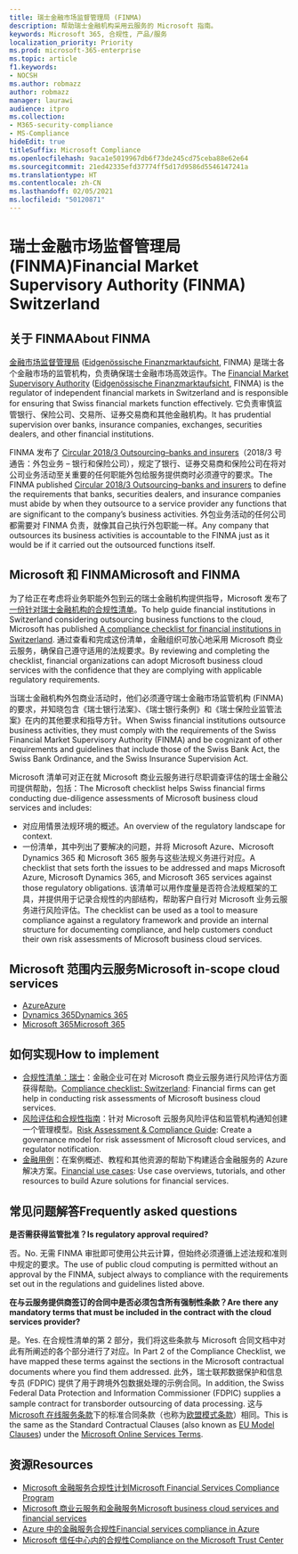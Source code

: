 ```yaml
---
title: 瑞士金融市场监督管理局 (FINMA)
description: 帮助瑞士金融机构采用云服务的 Microsoft 指南。
keywords: Microsoft 365, 合规性, 产品/服务
localization_priority: Priority
ms.prod: microsoft-365-enterprise
ms.topic: article
f1.keywords:
- NOCSH
ms.author: robmazz
author: robmazz
manager: laurawi
audience: itpro
ms.collection:
- M365-security-compliance
- MS-Compliance
hideEdit: true
titleSuffix: Microsoft Compliance
ms.openlocfilehash: 9aca1e5019967db6f73de245cd75ceba88e62e64
ms.sourcegitcommit: 21ed42335efd37774ff5d17d9586d5546147241a
ms.translationtype: HT
ms.contentlocale: zh-CN
ms.lasthandoff: 02/05/2021
ms.locfileid: "50120871"
---
```

# <a name="financial-market-supervisory-authority-finma-switzerland"></a><span data-ttu-id="0fad8-104">瑞士金融市场监督管理局 (FINMA)</span><span class="sxs-lookup"><span data-stu-id="0fad8-104">Financial Market Supervisory Authority (FINMA) Switzerland</span></span>

## <a name="about-finma"></a><span data-ttu-id="0fad8-105">关于 FINMA</span><span class="sxs-lookup"><span data-stu-id="0fad8-105">About FINMA</span></span>

<span data-ttu-id="0fad8-106">[金融市场监督管理局](https://www.finma.ch/en) ([Eidgenössische Finanzmarktaufsicht](https://www.finma.ch/de/), FINMA) 是瑞士各个金融市场的监管机构，负责确保瑞士金融市场高效运作。</span><span class="sxs-lookup"><span data-stu-id="0fad8-106">The [Financial Market Supervisory Authority](https://www.finma.ch/en) ([Eidgenössische Finanzmarktaufsicht](https://www.finma.ch/de/), FINMA) is the regulator of independent financial markets in Switzerland and is responsible for ensuring that Swiss financial markets function effectively.</span></span> <span data-ttu-id="0fad8-107">它负责审慎监管银行、保险公司、交易所、证券交易商和其他金融机构。</span><span class="sxs-lookup"><span data-stu-id="0fad8-107">It has prudential supervision over banks, insurance companies, exchanges, securities dealers, and other financial institutions.</span></span>

<span data-ttu-id="0fad8-108">FINMA 发布了 [Circular 2018/3 Outsourcing–banks and insurers](https://www.finma.ch/en/~/media/finma/dokumente/rundschreiben-archiv/2018/rs-18-03/finma-rs-2018-03---20170921.pdf?la=en)（2018/3 号通告：外包业务 – 银行和保险公司），规定了银行、证券交易商和保险公司在将对公司业务活动至关重要的任何职能外包给服务提供商时必须遵守的要求。</span><span class="sxs-lookup"><span data-stu-id="0fad8-108">The FINMA published [Circular 2018/3 Outsourcing–banks and insurers](https://www.finma.ch/en/~/media/finma/dokumente/rundschreiben-archiv/2018/rs-18-03/finma-rs-2018-03---20170921.pdf?la=en) to define the requirements that banks, securities dealers, and insurance companies must abide by when they outsource to a service provider any functions that are significant to the company’s business activities.</span></span> <span data-ttu-id="0fad8-109">外包业务活动的任何公司都需要对 FINMA 负责，就像其自己执行外包职能一样。</span><span class="sxs-lookup"><span data-stu-id="0fad8-109">Any company that outsources its business activities is accountable to the FINMA just as it would be if it carried out the outsourced functions itself.</span></span>

## <a name="microsoft-and-finma"></a><span data-ttu-id="0fad8-110">Microsoft 和 FINMA</span><span class="sxs-lookup"><span data-stu-id="0fad8-110">Microsoft and FINMA</span></span>

<span data-ttu-id="0fad8-111">为了给正在考虑将业务职能外包到云的瑞士金融机构提供指导，Microsoft 发布了[一份针对瑞士金融机构的合规性清单](https://aka.ms/FinServ-Guide-Switzerland)。</span><span class="sxs-lookup"><span data-stu-id="0fad8-111">To help guide financial institutions in Switzerland considering outsourcing business functions to the cloud, Microsoft has published [A compliance checklist for financial institutions in Switzerland](https://aka.ms/FinServ-Guide-Switzerland).</span></span> <span data-ttu-id="0fad8-112">通过查看和完成这份清单，金融组织可放心地采用 Microsoft 商业云服务，确保自己遵守适用的法规要求。</span><span class="sxs-lookup"><span data-stu-id="0fad8-112">By reviewing and completing the checklist, financial organizations can adopt Microsoft business cloud services with the confidence that they are complying with applicable regulatory requirements.</span></span>

<span data-ttu-id="0fad8-113">当瑞士金融机构外包商业活动时，他们必须遵守瑞士金融市场监管机构 (FINMA) 的要求，并知晓包含《瑞士银行法案》、《瑞士银行条例》和《瑞士保险业监管法案》在内的其他要求和指导方针。</span><span class="sxs-lookup"><span data-stu-id="0fad8-113">When Swiss financial institutions outsource business activities, they must comply with the requirements of the Swiss Financial Market Supervisory Authority (FINMA) and be cognizant of other requirements and guidelines that include those of the Swiss Bank Act, the Swiss Bank Ordinance, and the Swiss Insurance Supervision Act.</span></span>

<span data-ttu-id="0fad8-114">Microsoft 清单可对正在就 Microsoft 商业云服务进行尽职调查评估的瑞士金融公司提供帮助，包括：</span><span class="sxs-lookup"><span data-stu-id="0fad8-114">The Microsoft checklist helps Swiss financial firms conducting due-diligence assessments of Microsoft business cloud services and includes:</span></span>

- <span data-ttu-id="0fad8-115">对应用情景法规环境的概述。</span><span class="sxs-lookup"><span data-stu-id="0fad8-115">An overview of the regulatory landscape for context.</span></span>
- <span data-ttu-id="0fad8-116">一份清单，其中列出了要解决的问题，并将 Microsoft Azure、Microsoft Dynamics 365 和 Microsoft 365 服务与这些法规义务进行对应。</span><span class="sxs-lookup"><span data-stu-id="0fad8-116">A checklist that sets forth the issues to be addressed and maps Microsoft Azure, Microsoft Dynamics 365, and Microsoft 365 services against those regulatory obligations.</span></span> <span data-ttu-id="0fad8-117">该清单可以用作度量是否符合法规框架的工具，并提供用于记录合规性的内部结构，帮助客户自行对 Microsoft 业务云服务进行风险评估。</span><span class="sxs-lookup"><span data-stu-id="0fad8-117">The checklist can be used as a tool to measure compliance against a regulatory framework and provide an internal structure for documenting compliance, and help customers conduct their own risk assessments of Microsoft business cloud services.</span></span>

## <a name="microsoft-in-scope-cloud-services"></a><span data-ttu-id="0fad8-118">Microsoft 范围内云服务</span><span class="sxs-lookup"><span data-stu-id="0fad8-118">Microsoft in-scope cloud services</span></span>

- [<span data-ttu-id="0fad8-119">Azure</span><span class="sxs-lookup"><span data-stu-id="0fad8-119">Azure</span></span>](https://aka.ms/AzureCompliance)
- [<span data-ttu-id="0fad8-120">Dynamics 365</span><span class="sxs-lookup"><span data-stu-id="0fad8-120">Dynamics 365</span></span>](https://aka.ms/d365-compliance-list)
- [<span data-ttu-id="0fad8-121">Microsoft 365</span><span class="sxs-lookup"><span data-stu-id="0fad8-121">Microsoft 365</span></span>](https://aka.ms/o365-compliance-framework)

## <a name="how-to-implement"></a><span data-ttu-id="0fad8-122">如何实现</span><span class="sxs-lookup"><span data-stu-id="0fad8-122">How to implement</span></span>

- <span data-ttu-id="0fad8-123">[合规性清单：瑞士](https://aka.ms/FinServ-Guide-Switzerland)：金融企业可在对 Microsoft 商业云服务进行风险评估方面获得帮助。</span><span class="sxs-lookup"><span data-stu-id="0fad8-123">[Compliance checklist: Switzerland](https://aka.ms/FinServ-Guide-Switzerland): Financial firms can get help in conducting risk assessments of Microsoft business cloud services.</span></span>
- <span data-ttu-id="0fad8-124">[风险评估和合规性指南](https://aka.ms/RiskGovernanceGuide)：针对 Microsoft 云服务风险评估和监管机构通知创建一个管理模型。</span><span class="sxs-lookup"><span data-stu-id="0fad8-124">[Risk Assessment & Compliance Guide](https://aka.ms/RiskGovernanceGuide): Create a governance model for risk assessment of Microsoft cloud services, and regulator notification.</span></span>
- <span data-ttu-id="0fad8-125">[金融用例](/azure/industry/financial/)：在案例概述、教程和其他资源的帮助下构建适合金融服务的 Azure 解决方案。</span><span class="sxs-lookup"><span data-stu-id="0fad8-125">[Financial use cases](/azure/industry/financial/): Use case overviews, tutorials, and other resources to build Azure solutions for financial services.</span></span>

## <a name="frequently-asked-questions"></a><span data-ttu-id="0fad8-126">常见问题解答</span><span class="sxs-lookup"><span data-stu-id="0fad8-126">Frequently asked questions</span></span>

<span data-ttu-id="0fad8-127">**是否需获得监管批准？**</span><span class="sxs-lookup"><span data-stu-id="0fad8-127">**Is regulatory approval required?**</span></span>

<span data-ttu-id="0fad8-128">否。</span><span class="sxs-lookup"><span data-stu-id="0fad8-128">No.</span></span> <span data-ttu-id="0fad8-129">无需 FINMA 审批即可使用公共云计算，但始终必须遵循上述法规和准则中规定的要求。</span><span class="sxs-lookup"><span data-stu-id="0fad8-129">The use of public cloud computing is permitted without an approval by the FINMA, subject always to compliance with the requirements set out in the regulations and guidelines listed above.</span></span>

<span data-ttu-id="0fad8-130">**在与云服务提供商签订的合同中是否必须包含所有强制性条款？**</span><span class="sxs-lookup"><span data-stu-id="0fad8-130">**Are there any mandatory terms that must be included in the contract with the cloud services provider?**</span></span>

<span data-ttu-id="0fad8-131">是。</span><span class="sxs-lookup"><span data-stu-id="0fad8-131">Yes.</span></span> <span data-ttu-id="0fad8-132">在合规性清单的第 2 部分，我们将这些条款与 Microsoft 合同文档中对此有所阐述的各个部分进行了对应。</span><span class="sxs-lookup"><span data-stu-id="0fad8-132">In Part 2 of the Compliance Checklist, we have mapped these terms against the sections in the Microsoft contractual documents where you find them addressed.</span></span> <span data-ttu-id="0fad8-133">此外，瑞士联邦数据保护和信息专员 (FDPIC) 提供了用于跨境外包数据处理的示例合同。</span><span class="sxs-lookup"><span data-stu-id="0fad8-133">In addition, the Swiss Federal Data Protection and Information Commissioner (FDPIC) supplies a sample contract for transborder outsourcing of data processing.</span></span> <span data-ttu-id="0fad8-134">这与 [Microsoft 在线服务条款](https://aka.ms/Online-Services-Terms)下的标准合同条款（也称为[欧盟模式条款](offering-EU-Model-Clauses.md)）相同。</span><span class="sxs-lookup"><span data-stu-id="0fad8-134">This is the same as the Standard Contractual Clauses (also known as [EU Model Clauses](offering-EU-Model-Clauses.md)) under the [Microsoft Online Services Terms](https://aka.ms/Online-Services-Terms).</span></span>

## <a name="resources"></a><span data-ttu-id="0fad8-135">资源</span><span class="sxs-lookup"><span data-stu-id="0fad8-135">Resources</span></span>

- [<span data-ttu-id="0fad8-136">Microsoft 金融服务合规性计划</span><span class="sxs-lookup"><span data-stu-id="0fad8-136">Microsoft Financial Services Compliance Program</span></span>](https://aka.ms/FSCP-Print)
- [<span data-ttu-id="0fad8-137">Microsoft 商业云服务和金融服务</span><span class="sxs-lookup"><span data-stu-id="0fad8-137">Microsoft business cloud services and financial services</span></span>](https://servicetrust.microsoft.com/viewpage/financialservicesoverview)
- [<span data-ttu-id="0fad8-138">Azure 中的金融服务合规性</span><span class="sxs-lookup"><span data-stu-id="0fad8-138">Financial services compliance in Azure</span></span>](https://azure.microsoft.com/resources/videos/azurecon-2015-financial-services-compliance-in-azure/)
- [<span data-ttu-id="0fad8-139">Microsoft 信任中心内的合规性</span><span class="sxs-lookup"><span data-stu-id="0fad8-139">Compliance on the Microsoft Trust Center</span></span>](https://www.microsoft.com/trust-center/compliance/compliance-overview)
